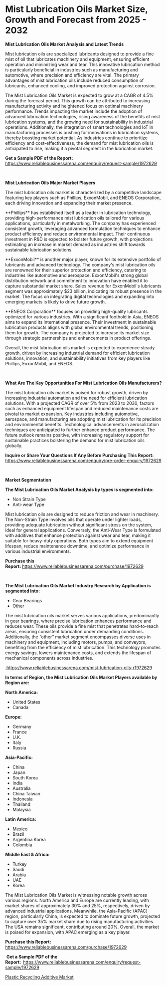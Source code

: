 <p><h1>Mist Lubrication Oils Market Size, Growth and Forecast from 2025 - 2032</h1></p><p><strong>Mist Lubrication Oils Market Analysis and Latest Trends</strong></p>
<p><p>Mist lubrication oils are specialized lubricants designed to provide a fine mist of oil that lubricates machinery and equipment, ensuring efficient operation and minimizing wear and tear. This innovative lubrication method is particularly beneficial in industries such as manufacturing and automotive, where precision and efficiency are vital. The primary advantages of mist lubrication oils include reduced consumption of lubricants, enhanced cooling, and improved protection against corrosion.</p><p>The Mist Lubrication Oils Market is expected to grow at a CAGR of 4.5% during the forecast period. This growth can be attributed to increasing manufacturing activity and heightened focus on optimal machinery performance. Trends impacting the market include the adoption of advanced lubrication technologies, rising awareness of the benefits of mist lubrication systems, and the growing need for sustainability in industrial operations. Additionally, the integration of smart technologies and IoT in manufacturing processes is pushing for innovations in lubrication systems, thereby boosting market potential. As industries continue to prioritize efficiency and cost-effectiveness, the demand for mist lubrication oils is anticipated to rise, making it a pivotal segment in the lubrication market.</p></p>
<p><strong>Get a Sample PDF of the Report:&nbsp;</strong> <a href="https://www.reliablebusinessarena.com/enquiry/request-sample/1972629?utm_campaign=2136&utm_medium=2&utm_source=Github&utm_content=ia&utm_term=04022025&utm_id=mist-lubrication-oils">https://www.reliablebusinessarena.com/enquiry/request-sample/1972629</a></p>
<p>&nbsp;</p>
<p><strong>Mist Lubrication Oils Major Market Players</strong></p>
<p><p>The mist lubrication oils market is characterized by a competitive landscape featuring key players such as Phillips, ExxonMobil, and ENEOS Corporation, each driving innovation and expanding their market presence.</p><p>**Phillips** has established itself as a leader in lubrication technology, providing high-performance mist lubrication oils tailored for various applications, particularly in metalworking. The company has experienced consistent growth, leveraging advanced formulation techniques to enhance product efficiency and reduce environmental impact. Their continuous investment in R&D is expected to bolster future growth, with projections estimating an increase in market demand as industries shift towards sustainable lubrication solutions.</p><p>**ExxonMobil** is another major player, known for its extensive portfolio of lubricants and advanced technology. The company's mist lubrication oils are renowned for their superior protection and efficiency, catering to industries like automotive and aerospace. ExxonMobil's strong global distribution network and commitment to innovation have enabled it to capture substantial market share. Sales revenue for ExxonMobil's lubricants segment was approximately $23 billion, indicating its robust presence in the market. The focus on integrating digital technologies and expanding into emerging markets is likely to drive future growth.</p><p>**ENEOS Corporation** focuses on providing high-quality lubricants optimized for various industries. With a significant foothold in Asia, ENEOS aims to expand its international presence. Their investment in sustainable lubrication products aligns with global environmental trends, positioning them for growth. The company is projected to increase its market size through strategic partnerships and enhancements in product offerings.</p><p>Overall, the mist lubrication oils market is expected to experience steady growth, driven by increasing industrial demand for efficient lubrication solutions, innovation, and sustainability initiatives from key players like Phillips, ExxonMobil, and ENEOS.</p></p>
<p>&nbsp;</p>
<p><strong>What Are The Key Opportunities For Mist Lubrication Oils Manufacturers?</strong></p>
<p><p>The mist lubrication oils market is poised for robust growth, driven by increasing industrial automation and the need for efficient lubrication solutions. With a projected CAGR of over 5% from 2023 to 2030, factors such as enhanced equipment lifespan and reduced maintenance costs are pivotal to market expansion. Key industries including automotive, aerospace, and manufacturing are adopting mist lubrication for its precision and environmental benefits. Technological advancements in aerosolization techniques are anticipated to further enhance product performance. The future outlook remains positive, with increasing regulatory support for sustainable practices bolstering the demand for mist lubrication oils globally.</p></p>
<p><strong>Inquire or Share Your Questions If Any Before Purchasing This Report:</strong> <a href="https://www.reliablebusinessarena.com/enquiry/pre-order-enquiry/1972629?utm_campaign=2136&utm_medium=2&utm_source=Github&utm_content=ia&utm_term=04022025&utm_id=mist-lubrication-oils">https://www.reliablebusinessarena.com/enquiry/pre-order-enquiry/1972629</a></p>
<p>&nbsp;</p>
<p><strong>Market Segmentation</strong></p>
<p><strong>The Mist Lubrication Oils Market Analysis by types is segmented into:</strong></p>
<p><ul><li>Non Strain Type</li><li>Anti-wear Type</li></ul></p>
<p><p>Mist lubrication oils are designed to reduce friction and wear in machinery. The Non-Strain Type involves oils that operate under lighter loads, providing adequate lubrication without significant stress on the system, ideal for general applications. Conversely, the Anti-Wear Type is formulated with additives that enhance protection against wear and tear, making it suitable for heavy-duty operations. Both types aim to extend equipment lifespan, reduce maintenance downtime, and optimize performance in various industrial environments.</p></p>
<p><strong>Purchase this Report:&nbsp;</strong><a href="https://www.reliablebusinessarena.com/purchase/1972629?utm_campaign=2136&utm_medium=2&utm_source=Github&utm_content=ia&utm_term=04022025&utm_id=mist-lubrication-oils">https://www.reliablebusinessarena.com/purchase/1972629</a></p>
<p>&nbsp;</p>
<p><strong>The Mist Lubrication Oils Market Industry Research by Application is segmented into:</strong></p>
<p><ul><li>Gear Bearings</li><li>Other</li></ul></p>
<p><p>The mist lubrication oils market serves various applications, predominantly in gear bearings, where precise lubrication enhances performance and reduces wear. These oils provide a fine mist that penetrates hard-to-reach areas, ensuring consistent lubrication under demanding conditions. Additionally, the “other” market segment encompasses diverse uses in machinery and equipment, including motors, pumps, and conveyors, benefiting from the efficiency of mist lubrication. This technology promotes energy savings, lowers maintenance costs, and extends the lifespan of mechanical components across industries.</p></p>
<p><a href="https://www.reliablebusinessarena.com/mist-lubrication-oils-r1972629?utm_campaign=2136&utm_medium=2&utm_source=Github&utm_content=ia&utm_term=04022025&utm_id=mist-lubrication-oils">&nbsp;https://www.reliablebusinessarena.com/mist-lubrication-oils-r1972629</a></p>
<p><strong>In terms of Region, the Mist Lubrication Oils Market Players available by Region are:</strong></p>
<p>
    <p> <strong> North America: </strong>
        <ul>
            <li>United States</li>
            <li>Canada</li>
        </ul>
        </p> 
    <p> <strong> Europe: </strong>
        <ul>
            <li>Germany</li>
            <li>France</li>
            <li>U.K.</li>
            <li>Italy</li>
            <li>Russia</li>
        </ul>
        </p> 
    <p> <strong> Asia-Pacific: </strong>
        <ul>
            <li>China</li>
            <li>Japan</li>
            <li>South Korea</li>
            <li>India</li>
            <li>Australia</li>
            <li>China Taiwan</li>
            <li>Indonesia</li>
            <li>Thailand</li>
            <li>Malaysia</li>
        </ul>
        </p> 
    <p> <strong> Latin America: </strong>
        <ul>
            <li>Mexico</li>
            <li>Brazil</li>
            <li>Argentina Korea</li>
            <li>Colombia</li>
        </ul>
        </p> 
    <p> <strong> Middle East & Africa: </strong>
        <ul>
            <li>Turkey</li>
            <li>Saudi</li>
            <li>Arabia</li>
            <li>UAE</li>
            <li>Korea</li>
        </ul>
    </p>
    </p>
<p><p>The Mist Lubrication Oils Market is witnessing notable growth across various regions. North America and Europe are currently leading, with market shares of approximately 30% and 25%, respectively, driven by advanced industrial applications. Meanwhile, the Asia-Pacific (APAC) region, particularly China, is expected to dominate future growth, projected to capture over 35% market share due to rising manufacturing activities. The USA remains significant, contributing around 20%. Overall, the market is poised for expansion, with APAC emerging as a key player.</p></p>
<p><strong>Purchase this Report: </strong><a href="https://www.reliablebusinessarena.com/purchase/1972629?utm_campaign=2136&utm_medium=2&utm_source=Github&utm_content=ia&utm_term=04022025&utm_id=mist-lubrication-oils">https://www.reliablebusinessarena.com/purchase/1972629</a></p>
<p>&nbsp;<strong>Get a Sample PDF of the Report:&nbsp;&nbsp;</strong><a href="https://www.reliablebusinessarena.com/enquiry/request-sample/1972629?utm_campaign=2136&utm_medium=2&utm_source=Github&utm_content=ia&utm_term=04022025&utm_id=mist-lubrication-oils">https://www.reliablebusinessarena.com/enquiry/request-sample/1972629</a></p>
<p><strong></strong></p>
<p><p><a href="https://github.com/tona7vba/Market-Research-Report-List-1/blob/main/plastic-recycling-additive-market.md?utm_campaign=2136&utm_medium=2&utm_source=Github&utm_content=ia&utm_term=04022025&utm_id=mist-lubrication-oils">Plastic Recycling Additive Market</a></p></p>